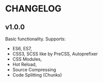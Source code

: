 # CHANGELOG

## v1.0.0
Basic functionality. Supports:
- ES6, ES7,
- CSS3, SCSS like by PreCSS, Autoprefixer
- CSS Modules,
- Hot Reload,
- Source Compressing
- Code Splitting (Chunks)
